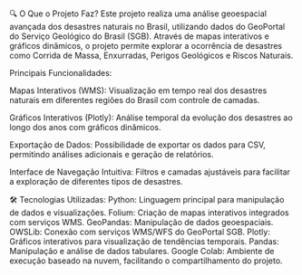 🔍 O Que o Projeto Faz?
Este projeto realiza uma análise geoespacial avançada dos desastres naturais no Brasil, utilizando dados do GeoPortal do Serviço Geológico do Brasil (SGB). Através de mapas interativos e gráficos dinâmicos, o projeto permite explorar a ocorrência de desastres como Corrida de Massa, Enxurradas, Perigos Geológicos e Riscos Naturais.

Principais Funcionalidades:

Mapas Interativos (WMS):
Visualização em tempo real dos desastres naturais em diferentes regiões do Brasil com controle de camadas.

Gráficos Interativos (Plotly):
Análise temporal da evolução dos desastres ao longo dos anos com gráficos dinâmicos.

Exportação de Dados:
Possibilidade de exportar os dados para CSV, permitindo análises adicionais e geração de relatórios.

Interface de Navegação Intuitiva:
Filtros e camadas ajustáveis para facilitar a exploração de diferentes tipos de desastres.

🛠️ Tecnologias Utilizadas:
Python: Linguagem principal para manipulação de dados e visualizações.
Folium: Criação de mapas interativos integrados com serviços WMS.
GeoPandas: Manipulação de dados geoespaciais.
OWSLib: Conexão com serviços WMS/WFS do GeoPortal SGB.
Plotly: Gráficos interativos para visualização de tendências temporais.
Pandas: Manipulação e análise de dados tabulares.
Google Colab: Ambiente de execução baseado na nuvem, facilitando o compartilhamento do projeto.

